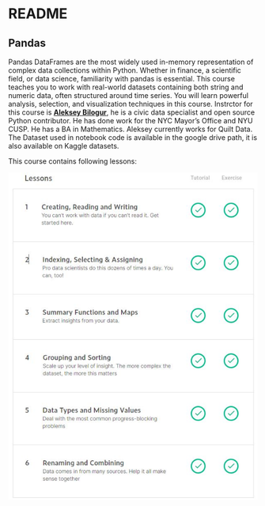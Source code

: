 # README

## Pandas

Pandas DataFrames are the most widely used in-memory representation of complex data collections within Python.
Whether in finance, a scientific field, or data science, familiarity with pandas is essential.
This course teaches you to work with real-world datasets containing both string and numeric data, 
often structured around time series. You will learn powerful analysis, selection, and visualization techniques in this course.
Instrctor for this course is [**Aleksey Bilogur**](https://www.kaggle.com/residentmario), he is a civic data specialist 
and open source Python contributor. He has done work for the NYC Mayor’s Office and NYU CUSP. 
He has a BA in Mathematics. Aleksey currently works for Quilt Data.
The Dataset used in notebook code is available in the google drive path, it is also available on Kaggle datasets.

This course contains following lessons:

![](https://github.com/Bluelord/Kaggle_Courses/blob/4ad965ac1a3525ff409477503a7aa856a7e9cfa8/Images/02_Pandas.JPG)
